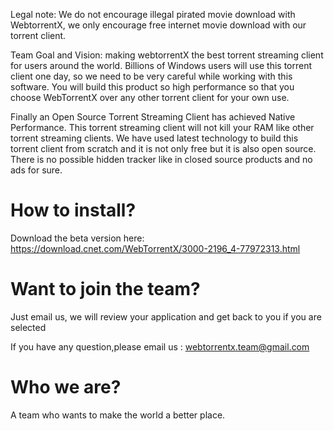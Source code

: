Legal note: We do not encourage illegal pirated movie download with WebtorrentX, we only encourage free internet movie download with our torrent client.

Team Goal and Vision: making webtorrentX the best torrent streaming client for users around the world. Billions of  Windows users will use this torrent client one day, so we need to be very careful while working with this software. You will build this product so high performance so that you choose WebTorrentX over any other torrent client for your own use.

Finally an Open Source Torrent Streaming Client has achieved Native Performance. This torrent streaming client will not kill your RAM like other torrent streaming clients. We have used latest technology to build this torrent client from scratch and it is not only free but it is also open source. There is no possible hidden tracker like in closed source products and no ads for sure. 


# How to install?

Download the beta version here: https://download.cnet.com/WebTorrentX/3000-2196_4-77972313.html

# Want to join the team? 
Just email us, we will review your application and get back to you if you are selected

If you have any question,please email us : webtorrentx.team@gmail.com


# Who we are?
A team  who wants to make the world a better place.

